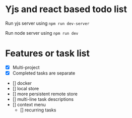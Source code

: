# Yjs and react based todo list

Run yjs server using `npm run dev-server`

Run node server using `npm run dev`

# Features or task list
- [x] Multi-project
- [x] Completed tasks are separate
- [] docker
- [] local store
- [] more persistent remote store
- [] multi-line task descriptions
- [] context menu
  - [] recurring tasks

